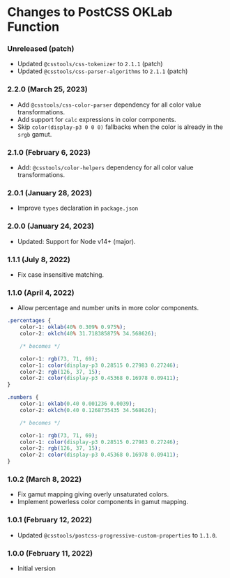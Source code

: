 # Changes to PostCSS OKLab Function

### Unreleased (patch)

- Updated `@csstools/css-tokenizer` to `2.1.1` (patch)
- Updated `@csstools/css-parser-algorithms` to `2.1.1` (patch)

### 2.2.0 (March 25, 2023)

- Add `@csstools/css-color-parser` dependency for all color value transformations.
- Add support for `calc` expressions in color components.
- Skip `color(display-p3 0 0 0)` fallbacks when the color is already in the `srgb` gamut.

### 2.1.0 (February 6, 2023)

- Add: `@csstools/color-helpers` dependency for all color value transformations.

### 2.0.1 (January 28, 2023)

- Improve `types` declaration in `package.json`

### 2.0.0 (January 24, 2023)

- Updated: Support for Node v14+ (major).

### 1.1.1 (July 8, 2022)

- Fix case insensitive matching.

### 1.1.0 (April 4, 2022)

- Allow percentage and number units in more color components.

```css
.percentages {
	color-1: oklab(40% 0.309% 0.975%);
	color-2: oklch(40% 31.718385875% 34.568626);

	/* becomes */

	color-1: rgb(73, 71, 69);
	color-1: color(display-p3 0.28515 0.27983 0.27246);
	color-2: rgb(126, 37, 15);
	color-2: color(display-p3 0.45368 0.16978 0.09411);
}

.numbers {
	color-1: oklab(0.40 0.001236 0.0039);
	color-2: oklch(0.40 0.1268735435 34.568626);

	/* becomes */

	color-1: rgb(73, 71, 69);
	color-1: color(display-p3 0.28515 0.27983 0.27246);
	color-2: rgb(126, 37, 15);
	color-2: color(display-p3 0.45368 0.16978 0.09411);
}
```

### 1.0.2 (March 8, 2022)

- Fix gamut mapping giving overly unsaturated colors.
- Implement powerless color components in gamut mapping.

### 1.0.1 (February 12, 2022)

- Updated `@csstools/postcss-progressive-custom-properties` to `1.1.0`.

### 1.0.0 (February 11, 2022)

- Initial version
